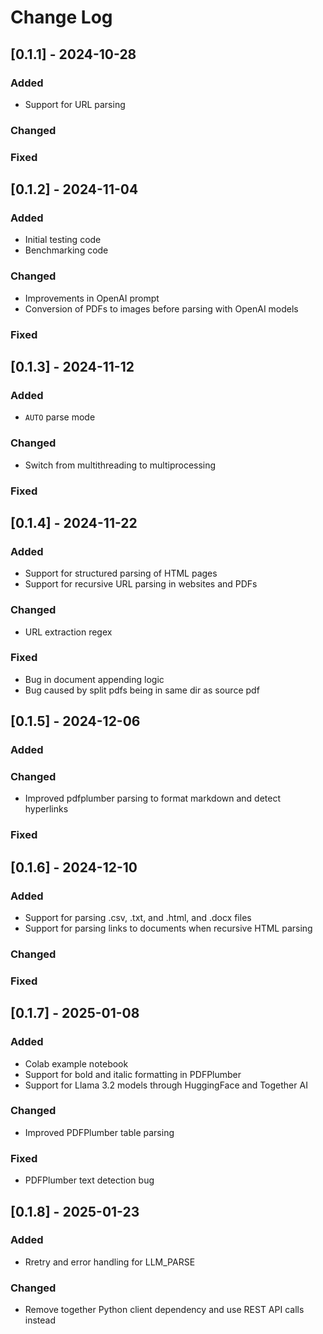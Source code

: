 # Change Log

## [0.1.1] - 2024-10-28

### Added
- Support for URL parsing

### Changed

### Fixed

## [0.1.2] - 2024-11-04

### Added
- Initial testing code
- Benchmarking code

### Changed
- Improvements in OpenAI prompt
- Conversion of PDFs to images before parsing with OpenAI models

### Fixed


## [0.1.3] - 2024-11-12

### Added
- `AUTO` parse mode

### Changed
- Switch from multithreading to multiprocessing

### Fixed

## [0.1.4] - 2024-11-22

### Added
- Support for structured parsing of HTML pages
- Support for recursive URL parsing in websites and PDFs

### Changed
- URL extraction regex

### Fixed
- Bug in document appending logic
- Bug caused by split pdfs being in same dir as source pdf

## [0.1.5] - 2024-12-06

### Added

### Changed
- Improved pdfplumber parsing to format markdown and detect hyperlinks

### Fixed

## [0.1.6] - 2024-12-10

### Added
* Support for parsing .csv, .txt, and .html, and .docx files
* Support for parsing links to documents when recursive HTML parsing

### Changed

### Fixed

## [0.1.7] - 2025-01-08

### Added
* Colab example notebook
* Support for bold and italic formatting in PDFPlumber
* Support for Llama 3.2 models through HuggingFace and Together AI

### Changed
* Improved PDFPlumber table parsing

### Fixed
* PDFPlumber text detection bug

## [0.1.8] - 2025-01-23

### Added
* Rretry and error handling for LLM_PARSE

### Changed
* Remove together Python client dependency and use REST API calls instead
